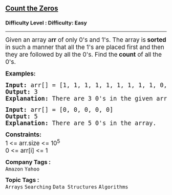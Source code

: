 <h2><a href="https://www.geeksforgeeks.org/problems/count-the-zeros2550/1?page=1&difficulty%5B%5D=0&category%5B%5D=Searching&sortBy=submissions">Count the Zeros</a></h2><h3>Difficulty Level : Difficulty: Easy</h3><hr><div class="problems_problem_content__Xm_eO"><p><span style="font-size: 14pt;">Given an array a<strong>rr</strong> of only 0's and 1's. The array&nbsp;is<strong> sorted</strong> in such a manner that all the 1's are placed first and then they are&nbsp;followed by all the 0's. Find&nbsp;the<strong> count</strong> of all the 0's.</span></p>
<p><span style="font-size: 14pt;"><strong>Examples:</strong></span></p>
<pre><span style="font-size: 14pt;"><strong>Input:</strong> arr[] = [1, 1, 1, 1, 1, 1, 1, 1, 1, 0, 0, 0]
<strong>Output:</strong> 3
<strong>Explanation:</strong> There are 3 0's in the given array.</span></pre>
<pre><span style="font-size: 14pt;"><strong>Input: </strong>arr[] = [0, 0, 0, 0, 0]
<strong>Output:</strong> 5
<strong>Explanation:</strong>&nbsp;There are 5 0's in the array.</span></pre>
<p><span style="font-size: 14pt;"><strong>Constraints:</strong><br>1 &lt;= arr.size &lt;= 10<sup>5</sup><br>0 &lt;= arr[i] &lt;= 1</span></p></div><p><span style=font-size:18px><strong>Company Tags : </strong><br><code>Amazon</code>&nbsp;<code>Yahoo</code>&nbsp;<br><p><span style=font-size:18px><strong>Topic Tags : </strong><br><code>Arrays</code>&nbsp;<code>Searching</code>&nbsp;<code>Data Structures</code>&nbsp;<code>Algorithms</code>&nbsp;